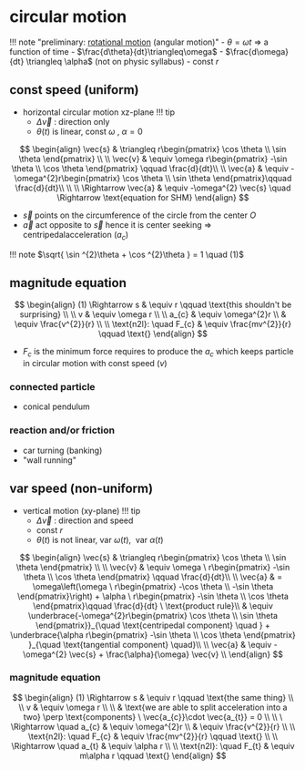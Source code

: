# circular motion

!!! note "preliminary: [rotational motion](../4-rotation) (angular motion)"
	- $\theta = \omega t$ => a function of time
	- $\frac{d\theta}{dt}\triangleq\omega$
	- $\frac{d\omega}{dt} \triangleq \alpha$ (not on physic syllabus)
	- const $r$
## const speed (uniform)
- horizontal circular motion xz-plane
!!! tip 
	- $\Delta\vec {v}$ : direction only
	- $\theta(t) \ \text{is linear}, \ \text{const} \ \omega \ ,\ \alpha = 0$


$$
\begin{align}
 \vec{s} &  \triangleq r\begin{pmatrix} 
\cos \theta \\
\sin \theta
\end{pmatrix} \\ \\
\vec{v} &  \equiv \omega r\begin{pmatrix}
-\sin \theta \\
\cos \theta
\end{pmatrix} \qquad \frac{d}{dt}\\ \\ 
\vec{a} &  \equiv -\omega^{2}r\begin{pmatrix}
\cos \theta \\
\sin \theta
\end{pmatrix}\qquad \frac{d}{dt}\\  \\
 \\
\Rightarrow  \vec{a} & \equiv -\omega^{2} \vec{s} \quad \Rightarrow \text{equation for SHM}
\end{align}
$$

- $\vec{s}$ points on the circumference of the circle from the center $O$
- $\vec{a}$ act opposite to $\vec{s}$ hence it is center seeking => centripedalacceleration ($a_{c}$)

!!! note
	$\sqrt{ \sin ^{2}\theta + \cos ^{2}\theta } = 1 \quad (1)$ 
## magnitude equation
$$
\begin{align}
(1) \Rightarrow s & \equiv r \qquad \text{this shouldn't be surprising} \\ \\ 
v &  \equiv \omega r \\ \\ 
a_{c}  & \equiv \omega^{2}r \\
 & \equiv \frac{v^{2}}{r} \\ \\
\text{n2l}: \quad F_{c} & \equiv \frac{mv^{2}}{r} \qquad \text{}
\end{align}
$$

- $F_{c}$ is the minimum force requires to produce the $a_c$ which keeps particle in circular motion with const speed ($v$)
### connected particle
- conical pendulum
### reaction and/or friction
- car turning (banking)
- "wall running"

## var speed (non-uniform)
- vertical motion (xy-plane)
!!! tip
	- $\Delta\vec {v}$ : direction and speed
	- const $r$
	- $\theta(t) \ \text{is not linear}, \ \text{var} \ \omega (t) ,\ \text{ var }\alpha (t)$

$$
\begin{align}
 \vec{s} &  \triangleq r\begin{pmatrix} 
\cos \theta \\
\sin \theta
\end{pmatrix} \\ \\
\vec{v} &  \equiv \omega \ r\begin{pmatrix}
-\sin \theta \\
\cos \theta
\end{pmatrix} \qquad \frac{d}{dt}\\ \\ 
\vec{a} &  = \omega\left(\omega \ r\begin{pmatrix}
-\cos \theta \\
-\sin \theta
\end{pmatrix}\right) + \alpha \ r\begin{pmatrix}
-\sin \theta \\
\cos \theta
\end{pmatrix}\qquad \frac{d}{dt} \ \text{product rule}\\
 & \equiv \underbrace{-\omega^{2}r\begin{pmatrix} 
\cos \theta \\
\sin \theta
\end{pmatrix}}_{\quad \text{centripedal component} \quad } + \underbrace{\alpha r\begin{pmatrix}
-\sin \theta \\
\cos \theta
\end{pmatrix} }_{\quad \text{tangential component} \quad}\\ \\
\vec{a} & \equiv -\omega^{2} \vec{s} + \frac{\alpha}{\omega} \vec{v} \\
\end{align}
$$
### magnitude equation

$$
\begin{align}
(1) \Rightarrow s & \equiv r \qquad \text{the same thing} \\ \\ 
v &  \equiv \omega r \\ \\   & \text{we are able to split acceleration into a two} \perp \text{components} \ \vec{a_{c}}\cdot  \vec{a_{t}} = 0 \\  \\ \
\Rightarrow \quad a_{c}  & \equiv \omega^{2}r \\
 & \equiv \frac{v^{2}}{r} \\ \\
\text{n2l}: \quad F_{c} & \equiv \frac{mv^{2}}{r} \qquad \text{} \\ \\
\Rightarrow \quad a_{t}  & \equiv \alpha r \\ \\
\text{n2l}: \quad F_{t} & \equiv m\alpha r \qquad \text{}
\end{align}
$$